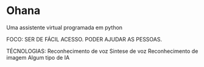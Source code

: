 # Ohana
Uma assistente virtual programada em python
 
FOCO: 
  SER DE FÁCIL ACESSO. 
    PODER AJUDAR AS PESSOAS.   

TÉCNOLOGIAS:
Reconhecimento de voz
    Sintese de voz 
      Reconhecimento de imagem
        Algum tipo de IA
    
         